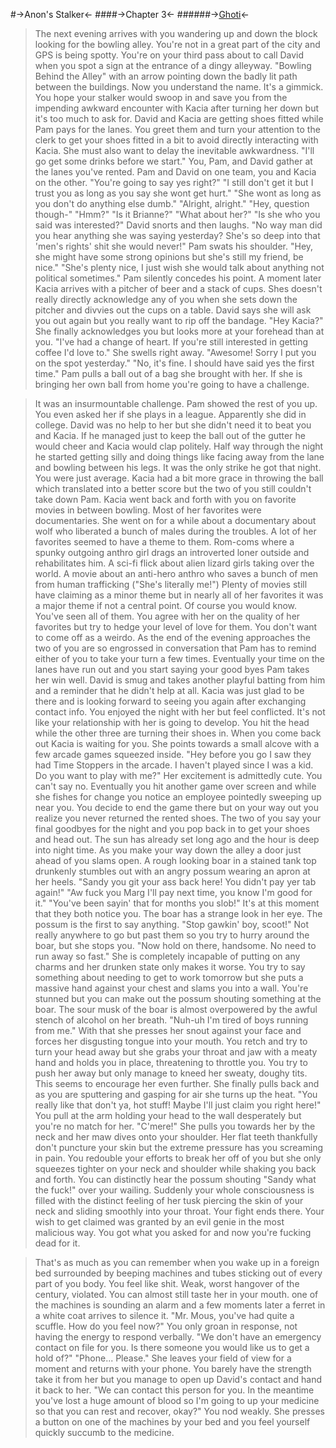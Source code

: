 #->Anon's Stalker<-
####->Chapter 3<-
######->[Ghoti](https://rentry.org/GhotiWriter)<-

>The next evening arrives with you wandering up and down the block looking for the bowling alley.
>You're not in a great part of the city and GPS is being spotty. 
>You're on your third pass about to call David when you spot a sign at the entrance of a dingy alleyway. 
>"Bowling Behind the Alley" with an arrow pointing down the badly lit path between the buildings.
>Now you understand the name. It's a gimmick. 
>You hope your stalker would swoop in and save you from the impending awkward encounter with Kacia after turning her down but it's too much to ask for.
>David and Kacia are getting shoes fitted while Pam pays for the lanes.
>You greet them and turn your attention to the clerk to get your shoes fitted in a bit to avoid directly interacting with Kacia. 
>She must also want to delay the inevitable awkwardness. "I'll go get some drinks before we start." 
>You, Pam, and David gather at the lanes you've rented.
>Pam and David on one team, you and Kacia on the other.
>"You're going to say yes right?"
"I still don't get it but I trust you as long as you say she wont get hurt." 
"She wont as long as you don't do anything else dumb." 
"Alright, alright." 
"Hey, question though-"
>"Hmm?"
"Is it Brianne?"
>"What about her?" 
"Is she who you said was interested?" 
>David snorts and then laughs. "No way man did you hear anything she was saying yesterday? She's so deep into that 'men's rights' shit she would never!" 
>Pam swats his shoulder. "Hey, she might have some strong opinions but she's still my friend, be nice." 
>"She's plenty nice, I just wish she would talk about anything not political sometimes."
>Pam silently concedes his point.
>A moment later Kacia arrives with a pitcher of beer and a stack of cups. 
>Shes doesn't really directly acknowledge any of you when she sets down the pitcher and divvies out the cups on a table. 
>David says she will ask you out again but you really want to rip off the bandage. 
"Hey Kacia?"
>She finally acknowledges you but looks more at your forehead than at you. 
"I've had a change of heart. If you're still interested in getting coffee I'd love to."
>She swells right away. "Awesome! Sorry I put you on the spot yesterday." 
"No, it's fine. I should have said yes the first time." 
>Pam pulls a ball out of a bag she brought with her.
>If she is bringing her own ball from home you're going to have a challenge.

>It was an insurmountable challenge.
>Pam showed the rest of you up. You even asked her if she plays in a league.
>Apparently she did in college. 
>David was no help to her but she didn't need it to beat you and Kacia. 
>If he managed just to keep the ball out of the gutter he would cheer and Kacia would clap politely. 
>Half way through the night he started getting silly and doing things like facing away from the lane and bowling between his legs.
>It was the only strike he got that night.
>You were just average. 
>Kacia had a bit more grace in throwing the ball which translated into a better score but the two of you still couldn't take down Pam. 
>Kacia went back and forth with you on favorite movies in between bowling. 
>Most of her favorites were documentaries. 
>She went on for a while about a documentary about wolf who liberated a bunch of males during the troubles.
>A lot of her favorites seemed to have a theme to them.
>Rom-coms where a spunky outgoing anthro girl drags an introverted loner outside and rehabilitates him.
>A sci-fi flick about alien lizard girls taking over the world.
>A movie about an anti-hero anthro who saves a bunch of men from human trafficking ("She's literally me!") 
>Plenty of movies still have claiming as a minor theme but in nearly all of her favorites it was a major theme if not a central point. 
>Of course you would know. You've seen all of them. 
>You agree with her on the quality of her favorites but try to hedge your level of love for them.
>You don't want to come off as a weirdo.
>As the end of the evening approaches the two of you are so engrossed in conversation that Pam has to remind either of you to take your turn a few times.
>Eventually your time on the lanes have run out and you start saying your good byes 
>Pam takes her win well.
>David is smug and takes another playful batting from him and a reminder that he didn't help at all. 
>Kacia was just glad to be there and is looking forward to seeing you again after exchanging contact info.
>You enjoyed the night with her but feel conflicted.
>It's not like your relationship with her is going to develop.
>You hit the head while the other three are turning their shoes in.
>When you come back out Kacia is waiting for you.
>She points towards a small alcove with a few arcade games squeezed inside. "Hey before you go I saw they had Time Stoppers in the arcade. I haven't played since I was a kid. Do you want to play with me?"
>Her excitement is admittedly cute. You can't say no. 
>Eventually you hit another game over screen and while she fishes for change you notice an employee pointedly sweeping up near you. 
>You decide to end the game there but on your way out you realize you never returned the rented shoes.
>The two of you say your final goodbyes for the night and you pop back in to get your shoes and head out. 
>The sun has already set long ago and the hour is deep into night time. 
>As you make your way down the alley a door just ahead of you slams open. 
>A rough looking boar in a stained tank top drunkenly stumbles out with an angry possum wearing an apron at her heels.
>"Sandy you git your ass back here! You didn't pay yer tab again!"
>"Aw fuck you Marg I'll pay next time, you know I'm good for it."
>"You've been sayin' that for months you slob!" 
>It's at this moment that they both notice you.
>The boar has a strange look in her eye.
>The possum is the first to say anything. "Stop gawkin' boy, scoot!" 
>Not really anywhere to go but past them so you try to hurry around the boar, but she stops you.
>"Now hold on there, handsome. No need to run away so fast." 
>She is completely incapable of putting on any charms and her drunken state only makes it worse.
>You try to say something about needing to get to work tomorrow but she puts a massive hand against your chest and slams you into a wall. 
>You're stunned but you can make out the possum shouting something at the boar. 
>The sour musk of the boar is almost overpowered by the awful stench of alcohol on her breath. 
>"Nuh-uh I'm tired of boys running from me."
>With that she presses her snout against your face and forces her disgusting tongue into your mouth. 
>You retch and try to turn your head away but she grabs your throat and jaw with a meaty hand and holds you in place, threatening to throttle you. 
>You try to push her away but only manage to kneed her sweaty, doughy tits. 
>This seems to encourage her even further.
>She finally pulls back and as you are sputtering and gasping for air she turns up the heat. 
>"You really like that don't ya, hot stuff! Maybe I'll just claim you right here!" 
>You pull at the arm holding your head to the wall desperately but you're no match for her. 
>"C'mere!" 
>She pulls you towards her by the neck and her maw dives onto your shoulder. 
>Her flat teeth thankfully don't puncture your skin but the extreme pressure has you screaming in pain. 
>You redouble your efforts to break her off of you but she only squeezes tighter on your neck and shoulder while shaking you back and forth. 
>You can distinctly hear the possum shouting "Sandy what the fuck!" over your wailing.
>Suddenly your whole consciousness is filled with the distinct feeling of her tusk piercing the skin of your neck and sliding smoothly into your throat.
>Your fight ends there.
>Your wish to get claimed was granted by an evil genie in the most malicious way. 
>You got what you asked for and now you're fucking dead for it. 

>That's as much as you can remember when you wake up in a foreign bed surrounded by beeping machines and tubes sticking out of every part of you body.
>You feel like shit.
>Weak, worst hangover of the century, violated. 
>You can almost still taste her in your mouth. 
>one of the machines is sounding an alarm and a few moments later a ferret in a white coat arrives to silence it. 
>"Mr. Mous, you've had quite a scuffle. How do you feel now?"
>You only groan in response, not having the energy to respond verbally. 
>"We don't have an emergency contact on file for you. Is there someone you would like us to get a hold of?"
"Phone... Please." 
>She leaves your field of view for a moment and returns with your phone. You barely have the strength take it from her but you manage to open up David's contact and hand it back to her. 
>"We can contact this person for you. In the meantime you've lost a huge amount of blood so I'm going to up your medicine so that you can rest and recover, okay?"
>You nod weakly. 
>She presses a button on one of the machines by your bed and you feel yourself quickly succumb to the medicine.